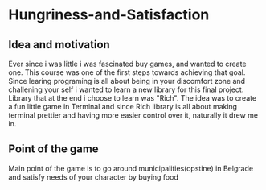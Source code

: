 # Hungriness-and-Satisfaction

## Idea and motivation
Ever since i was little i was fascinated buy games, and wanted to create one. This course was one of the first steps towards achieving that goal. Since learing programing is all about being in your discomfort zone and challening your self i wanted to learn a new library for this final project.
Library that at the end i choose to learn was "Rich". The idea was to create a fun little game in Terminal and since Rich library is all about making terminal prettier and having more easier control over it, naturally it drew me in. 

## Point of the game
Main point of the game is to go around municipalities(opstine) in Belgrade and satisfy needs of your character by buying food
